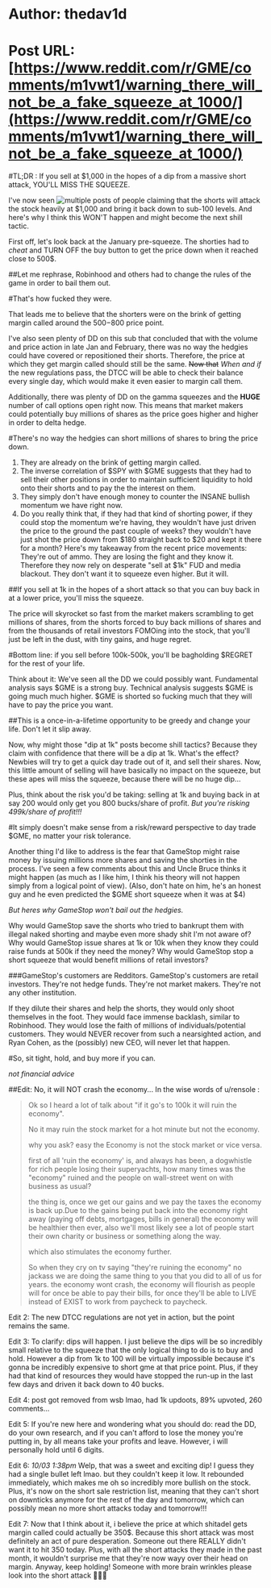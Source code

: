 # Author: thedav1d
# Post URL: [https://www.reddit.com/r/GME/comments/m1vwt1/warning_there_will_not_be_a_fake_squeeze_at_1000/](https://www.reddit.com/r/GME/comments/m1vwt1/warning_there_will_not_be_a_fake_squeeze_at_1000/)


#TL;DR : If you sell at $1,000 in the hopes of a dip from a massive short attack, YOU'LL MISS THE SQUEEZE.

I've now seen ![multiple posts](https://www.reddit.com/r/wallstreetbets/comments/m1j32k/beware_the_most_likely_hedge_fund_tactic_coming/?utm_medium=android_app&utm_source=share) of people claiming that the shorts will attack the stock heavily at $1,000 and bring it back down to sub-100 levels. And here's why I think this WON'T happen and might become the next shill tactic.

First off, let's look back at the January pre-squeeze. The shorties had to *cheat* and TURN OFF the buy button to get the price down when it reached close to 500$. 

##Let me rephrase, Robinhood and others had to change the rules of the game in order to bail them out. 

#That's how fucked they were.

That leads me to believe that the shorters were on the brink of getting margin called around the $500-$800 price point.

I've also seen plenty of DD on this sub that concluded that with the volume and price action in late Jan and February, there was no way the hedgies could have covered or repositioned their shorts. Therefore, the price at which they get margin called should still be the same. ~~Now that~~ *When and if* the new regulations pass, the DTCC will be able to check their balance every single day, which would make it even easier to margin call them.

Additionally, there was plenty of DD on the gamma squeezes and the **HUGE** number of call options open right now. This means that market makers could potentially buy millions of shares as the price goes higher and higher in order to delta hedge. 

#There's no way the hedgies can short millions of shares to bring the price down.

1. They are already on the brink of getting margin called. 
2. The inverse correlation of $SPY with $GME suggests that they had to sell their other positions in order to maintain sufficient liquidity to hold onto their shorts and to pay the the interest on them.
3. They simply don't have enough money to counter the INSANE bullish momentum we have right now.
4. Do you really think that, if they had that kind of shorting power, if they could stop the momentum we're having, they wouldn't have just driven the price to the ground the past couple of weeks? they wouldn't have just shot the price down from $180 straight back to $20 and kept it there for a month? Here's my takeaway from the recent price movements: They're out of ammo. They are losing the fight and they know it. Therefore they now rely on desperate "sell at $1k" FUD and media blackout. They don't want it to squeeze even higher. But it will.

##If you sell at 1k in the hopes of a short attack so that you can buy back in at a lower price, you'll miss the squeeze. 

The price will skyrocket so fast from the market makers scrambling to get millions of shares, from the shorts forced to buy back millions of shares and from the thousands of retail investors FOMOing into the stock, that you'll just be left in the dust, with tiny gains, and huge regret.

#Bottom line: if you sell before 100k-500k, you'll be bagholding $REGRET for the rest of your life.

Think about it: We've seen all the DD we could possibly want. Fundamental analysis says $GME is a strong buy. Technical analysis suggests $GME is going much much higher. $GME is shorted so fucking much that they will have to pay the price you want. 

##This is a once-in-a-lifetime opportunity to be greedy and change your life. Don't let it slip away.

Now, why might those "dip at 1k" posts become shill tactics? Because they claim with confidence that there will be a dip at 1k. What's the effect? Newbies will try to get a quick day trade out of it, and sell their shares. Now, this little amount of selling will have basically no impact on the squeeze, but these apes will miss the squeeze, because there will be no huge dip... 

Plus, think about the risk you'd be taking: selling at 1k and buying back in at say 200 would only get you 800 bucks/share of profit. *But you're risking 499k/share of profit!!!* 

#It simply doesn't make sense from a risk/reward perspective to day trade $GME, no matter your risk tolerance.

Another thing I'd like to address is the fear that GameStop might raise money by issuing millions more shares and saving the shorties in the process. I've seen a few comments about this and Uncle Bruce thinks it might happen (as much as I like him, I think his theory will not happen simply from a logical point of view). (Also, don't hate on him, he's an honest guy and he even predicted the $GME short squeeze when it was at $4)

*But heres why GameStop won't bail out the hedgies.*

Why would GameStop save the shorts who tried to bankrupt them with illegal naked shorting and maybe even more shady shit I'm not aware of? Why would GameStop issue shares at 1k or 10k when they know they could raise funds at 500k if they need the money? Why would GameStop stop a short squeeze that would benefit millions of retail investors?

###GameStop's customers are Redditors. GameStop's customers are retail investors. They're not hedge funds. They're not market makers. They're not any other institution.

If they dilute their shares and help the shorts, they would only shoot themselves in the foot. They would face immense backlash, similar to Robinhood. They would lose the faith of millions of individuals/potential customers. They would NEVER recover from such a nearsighted action, and Ryan Cohen, as the (possibly) new CEO, will never let that happen. 

#So, sit tight, hold, and buy more if you can. 

*not financial advice*

##Edit: No, it will NOT crash the economy...
In the wise words of u/rensole :

>Ok so I heard a lot of talk about "if it go's to 100k it will ruin the economy".
>
>No it may ruin the stock market for a hot minute but not the economy.
>
>why you ask? easy the Economy is not the stock market or vice versa.
>
>first of all 'ruin the economy' is, and always has been, a dogwhistle for rich people losing their superyachts, how many times was the "economy" ruined and the people on wall-street went on with business as usual?
>
>the thing is, once we get our gains and we pay the taxes the economy is back up.Due to the gains being put back into the economy right away (paying off debts, mortgages, bills in general) the economy will be healthier then ever, also we'll most likely see a lot of people start their own charity or business or something along the way.
>
>which also stimulates the economy further.
>
>So when they cry on tv saying "they're ruining the economy" no jackass we are doing the same thing to you that you did to all of us for years. the economy wont crash, the economy will flourish as people will for once be able to pay their bills, for once they'll be able to LIVE instead of EXIST to work from paycheck to paycheck.

Edit 2: The new DTCC regulations are not yet in action, but the point remains the same.

Edit 3: To clarify: dips will happen. I just believe the dips will be so incredibly small relative to the squeeze that the only logical thing to do is to buy and hold. However a dip from 1k to 100 will be virtually impossible because it's gonna be incredibly expensive to short gme at that price point. Plus, if they had that kind of resources they would have stopped the run-up in the last few days and driven it back down to 40 bucks.

Edit 4: post got removed from wsb lmao, had 1k updoots, 89% upvoted, 260 comments...

Edit 5: If you're new here and wondering what you should do: read the DD, do your own research, and if you can't afford to lose the money you're putting in, by all means take your profits and leave. However, i will personally hold until 6 digits.

Edit 6: *10/03 1:38pm* 
Welp, that was a sweet and exciting dip! I guess they had a single bullet left lmao. but they couldn't keep it low. It rebounded immediately, which makes me oh so incredibly more bullish on the stock. Plus, it's now on the short sale restriction list, meaning that they can't short on downticks anymore for the rest of the day and tomorrow, which can possibly mean no more short attacks today and tomorrow!!!

Edit 7: Now that I think about it, i believe the price at which shitadel gets margin called could actually be 350$. Because this short attack was most definitely an act of pure desperation. Someone out there REALLY didn't want it to hit 350 today. Plus, with all the short attacks they made in the past month, it wouldn't surprise me that they're now wayy over their head on margin. Anyway, keep holding! Someone with more brain wrinkles please look into the short attack 🚀🚀🚀
